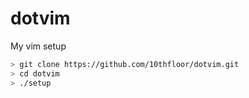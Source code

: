 dotvim
======

My vim setup

```bash
> git clone https://github.com/10thfloor/dotvim.git
> cd dotvim
> ./setup
```

